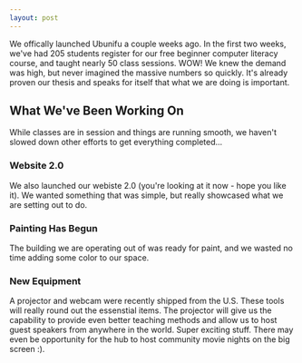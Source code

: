 ```yaml
---
layout: post
---
```

We offically launched Ubunifu a couple weeks ago. In the first two weeks, we've had 205 students register for our free beginner computer literacy course, and taught nearly 50 class sessions. WOW! We knew the demand was high, but never imagined the massive numbers so quickly. It's already proven our thesis and speaks for itself that what we are doing is important. 

## What We've Been Working On
While classes are in session and things are running smooth, we haven't slowed down other efforts to get everything completed...

### Website 2.0
We also launched our webiste 2.0 (you're looking at it now - hope you like it). We wanted something that was simple, but really showcased what we are setting out to do.

### Painting Has Begun
The building we are operating out of was ready for paint, and we wasted no time adding some color to our space. 

### New Equipment
A projector and webcam were recently shipped from the U.S. These tools will really round out the essenstial items. The projector will give us the capability to provide even better teaching methods and allow us to host guest speakers from anywhere in the world. Super exciting stuff. There may even be opportunity for the hub to host community movie nights on the big screen :). 